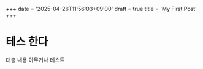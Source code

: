 +++
date = '2025-04-26T11:56:03+09:00'
draft = true
title = 'My First Post'
+++

# 테스 한다
대충 내용 아무거나 테스트
